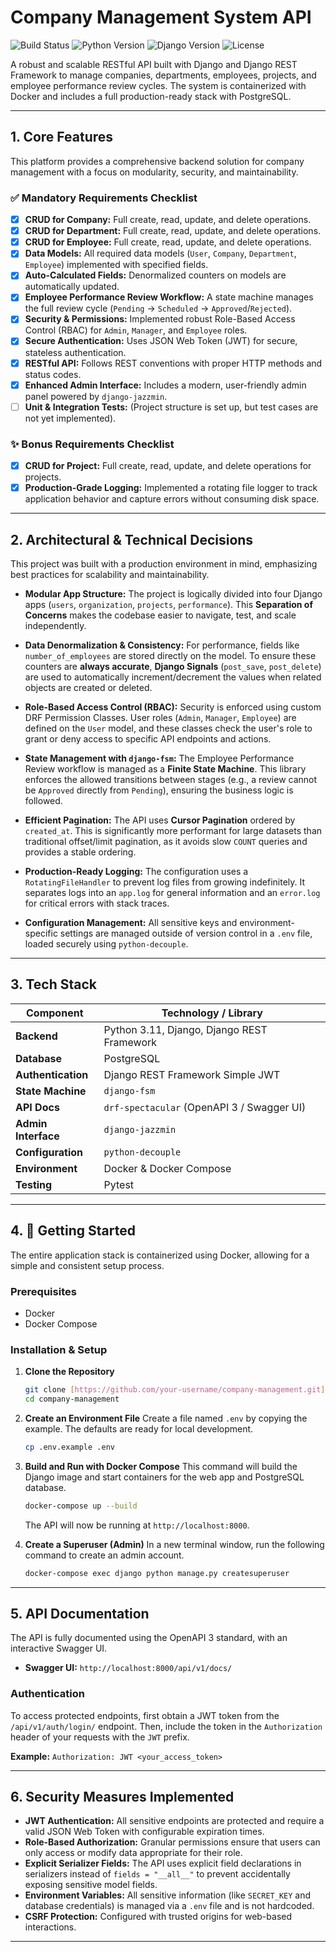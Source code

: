 # Company Management System API

![Build Status](https://img.shields.io/badge/build-passing-brightgreen)
![Python Version](https://img.shields.io/badge/python-3.11-blue)
![Django Version](https://img.shields.io/badge/django-5.2-darkgreen)
![License](https://img.shields.io/badge/license-MIT-lightgrey)

A robust and scalable RESTful API built with Django and Django REST Framework to manage companies, departments, employees, projects, and employee performance review cycles. The system is containerized with Docker and includes a full production-ready stack with PostgreSQL.

---

## 1. Core Features

This platform provides a comprehensive backend solution for company management with a focus on modularity, security, and maintainability.

### ✅ Mandatory Requirements Checklist

-   [x] **CRUD for Company:** Full create, read, update, and delete operations.
-   [x] **CRUD for Department:** Full create, read, update, and delete operations.
-   [x] **CRUD for Employee:** Full create, read, update, and delete operations.
-   [x] **Data Models:** All required data models (`User`, `Company`, `Department`, `Employee`) implemented with specified fields.
-   [x] **Auto-Calculated Fields:** Denormalized counters on models are automatically updated.
-   [x] **Employee Performance Review Workflow:** A state machine manages the full review cycle (`Pending` -> `Scheduled` -> `Approved`/`Rejected`).
-   [x] **Security & Permissions:** Implemented robust Role-Based Access Control (RBAC) for `Admin`, `Manager`, and `Employee` roles.
-   [x] **Secure Authentication:** Uses JSON Web Token (JWT) for secure, stateless authentication.
-   [x] **RESTful API:** Follows REST conventions with proper HTTP methods and status codes.
-   [x] **Enhanced Admin Interface:** Includes a modern, user-friendly admin panel powered by `django-jazzmin`.
-   [ ] **Unit & Integration Tests:** (Project structure is set up, but test cases are not yet implemented).

### ✨ Bonus Requirements Checklist

-   [x] **CRUD for Project:** Full create, read, update, and delete operations for projects.
-   [x] **Production-Grade Logging:** Implemented a rotating file logger to track application behavior and capture errors without consuming disk space.

---

## 2. Architectural & Technical Decisions

This project was built with a production environment in mind, emphasizing best practices for scalability and maintainability.

-   **Modular App Structure:** The project is logically divided into four Django apps (`users`, `organization`, `projects`, `performance`). This **Separation of Concerns** makes the codebase easier to navigate, test, and scale independently.

-   **Data Denormalization & Consistency:** For performance, fields like `number_of_employees` are stored directly on the model. To ensure these counters are **always accurate**, **Django Signals** (`post_save`, `post_delete`) are used to automatically increment/decrement the values when related objects are created or deleted.

-   **Role-Based Access Control (RBAC):** Security is enforced using custom DRF Permission Classes. User roles (`Admin`, `Manager`, `Employee`) are defined on the `User` model, and these classes check the user's role to grant or deny access to specific API endpoints and actions.

-   **State Management with `django-fsm`:** The Employee Performance Review workflow is managed as a **Finite State Machine**. This library enforces the allowed transitions between stages (e.g., a review cannot be `Approved` directly from `Pending`), ensuring the business logic is followed.

-   **Efficient Pagination:** The API uses **Cursor Pagination** ordered by `created_at`. This is significantly more performant for large datasets than traditional offset/limit pagination, as it avoids slow `COUNT` queries and provides a stable ordering.

-   **Production-Ready Logging:** The configuration uses a `RotatingFileHandler` to prevent log files from growing indefinitely. It separates logs into an `app.log` for general information and an `error.log` for critical errors with stack traces.

-   **Configuration Management:** All sensitive keys and environment-specific settings are managed outside of version control in a `.env` file, loaded securely using `python-decouple`.

---

## 3. Tech Stack

| Component         | Technology / Library                                       |
| ----------------- | ---------------------------------------------------------- |
| **Backend** | Python 3.11, Django, Django REST Framework               |
| **Database** | PostgreSQL                                                 |
| **Authentication**| Django REST Framework Simple JWT                           |
| **State Machine** | `django-fsm`                                               |
| **API Docs** | `drf-spectacular` (OpenAPI 3 / Swagger UI)                 |
| **Admin Interface** | `django-jazzmin`                                           |
| **Configuration** | `python-decouple`                                          |
| **Environment** | Docker & Docker Compose                                    |
| **Testing** | Pytest                                                     |

---

## 4. 🚀 Getting Started

The entire application stack is containerized using Docker, allowing for a simple and consistent setup process.

### Prerequisites

-   Docker
-   Docker Compose

### Installation & Setup

1.  **Clone the Repository**
    ```bash
    git clone [https://github.com/your-username/company-management.git](https://github.com/mostafa20220/company-management-system.git)
    cd company-management
    ```

2.  **Create an Environment File**
    Create a file named `.env` by copying the example. The defaults are ready for local development.
    ```bash
    cp .env.example .env
    ```

3.  **Build and Run with Docker Compose**
    This command will build the Django image and start containers for the web app and PostgreSQL database.
    ```bash
    docker-compose up --build
    ```
    The API will now be running at `http://localhost:8000`.

4.  **Create a Superuser (Admin)**
    In a new terminal window, run the following command to create an admin account.
    ```bash
    docker-compose exec django python manage.py createsuperuser
    ```

---

## 5. API Documentation

The API is fully documented using the OpenAPI 3 standard, with an interactive Swagger UI.

-   **Swagger UI:** `http://localhost:8000/api/v1/docs/`

### Authentication

To access protected endpoints, first obtain a JWT token from the `/api/v1/auth/login/` endpoint. Then, include the token in the `Authorization` header of your requests with the `JWT` prefix.

**Example:** `Authorization: JWT <your_access_token>`

---

## 6. Security Measures Implemented

-   **JWT Authentication:** All sensitive endpoints are protected and require a valid JSON Web Token with configurable expiration times.
-   **Role-Based Authorization:** Granular permissions ensure that users can only access or modify data appropriate for their role.
-   **Explicit Serializer Fields:** The API uses explicit field declarations in serializers instead of `fields = "__all__"` to prevent accidentally exposing sensitive model fields.
-   **Environment Variables:** All sensitive information (like `SECRET_KEY` and database credentials) is managed via a `.env` file and is not hardcoded.
-   **CSRF Protection:** Configured with trusted origins for web-based interactions.

---
